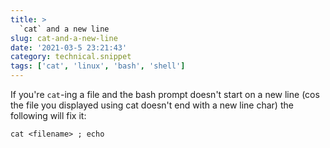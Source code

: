 ```yaml
---
title: >
  `cat` and a new line
slug: cat-and-a-new-line
date: '2021-03-5 23:21:43'
category: technical.snippet
tags: ['cat', 'linux', 'bash', 'shell']
---
```


If you're `cat`-ing a file and the bash prompt doesn't start on a new line (cos
the file you displayed using cat doesn't end with a new line char) the
following will fix it:

`cat <filename> ; echo`
